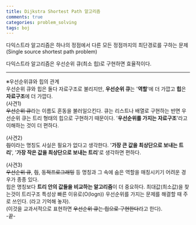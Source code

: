 ```yaml
---
title: Dijkstra Shortest Path 알고리즘
comments: true
categories: problem_solving
tags: boj
---
```

다익스트라 알고리즘은 하나의 정점에서 다른 모든 정점까지의
최단경로를 구하는 문제(Single source shortest path problem)  
  
다익스트라 알고리즘은 우선순위 큐(최소 힙)로 구현하면 효율적이다.



---
※우선순위큐와 힙의 관계  
우선순위 큐와 힙은 둘다 자료구조로 불리지만, **우선순위 큐**는 '**역할**'에 더 가깝고
**힙**은 **자료구조**에 더 가깝다.  
(사견1)    
~~우선순위 큐~~라는 이름도 혼동을 불러일으킨다. 큐는 리스트나 배열로 구현하는 반면 우선순위 큐는 
트리 형태의 힙으로 구현하기 때문이다. '**우선순위를 가지는 자료구조**'라고 이해하는 것이 더 편하다. 
  
(사견2)  
~~힙~~이라는 명칭도 사실은 필요가 없다고 생각한다. '**가장 큰 값을 최상단으로 보내는 트리**',
'**가장 작은 값을 최상단으로 보내는 트리**'로 생각하면 편하다.  
  
(사견3)  
~~우선순위 큐~~, ~~힙~~, ~~동적프로그래밍~~ 등 명칭과 그 속에 숨은 역할을 매칭시키기 어려운 경우가 종종 있다.  
힙은 명칭보다 **트리 안의 값들을 비교하는 알고리즘**이 더 중요하다. 최대값(최소값)을 찾는것이
트리구조 특성상 빠른 이유로(O(logn)) 우선순위를 가지는 문제를 해결할 때 주로 쓰인다. (라고 기억해 놓자).  
(이것을 교과서적으로 표현하면 ~~우선순위 큐는 힙으로 구현한다~~라고 한다).  
-끝- 



